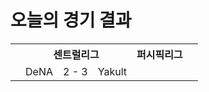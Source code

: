 # 오늘의 경기 결과

<table>
  <tr>
    <th></th>
    <th colspan='3'>센트럴리그</th>
    <th colspan='3'>퍼시픽리그</th>
    <th></th>
  </tr>
  <tr>
    <td></td>
    <td>DeNA</td><td>2 - 3</td><td>Yakult</td>
    <td></td><td></td><td></td>
    <td></td>
  </tr>
</table>
